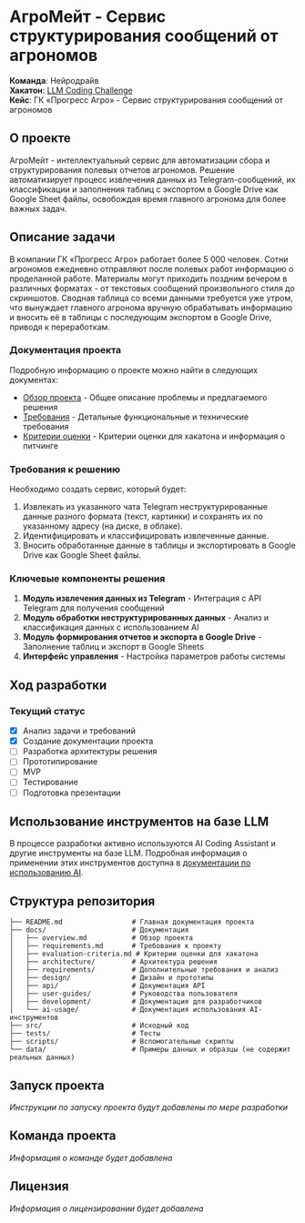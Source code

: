 # АгроМейт - Сервис структурирования сообщений от агрономов

**Команда**: Нейродрайв  
**Хакатон**: [LLM Coding Challenge](https://llm-challenge.com)  
**Кейс**: ГК «Прогресс Агро» - Сервис структурирования сообщений от агрономов

## О проекте

АгроМейт - интеллектуальный сервис для автоматизации сбора и структурирования полевых отчетов агрономов. Решение автоматизирует процесс извлечения данных из Telegram-сообщений, их классификации и заполнения таблиц с экспортом в Google Drive как Google Sheet файлы, освобождая время главного агронома для более важных задач.

## Описание задачи

В компании ГК «Прогресс Агро» работает более 5 000 человек. Сотни агрономов ежедневно отправляют после полевых работ информацию о проделанной работе. Материалы могут приходить поздним вечером в различных форматах - от текстовых сообщений произвольного стиля до скриншотов. Сводная таблица со всеми данными требуется уже утром, что вынуждает главного агронома вручную обрабатывать информацию и вносить её в таблицы с последующим экспортом в Google Drive, приводя к переработкам.

### Документация проекта

Подробную информацию о проекте можно найти в следующих документах:

- [Обзор проекта](./docs/requirements/overview.md) - Общее описание проблемы и предлагаемого решения
- [Требования](./docs/requirements/requirements.md) - Детальные функциональные и технические требования
- [Критерии оценки](./docs/rules/evaluation-criteria.md) - Критерии оценки для хакатона и информация о питчинге

### Требования к решению

Необходимо создать сервис, который будет:

1. Извлекать из указанного чата Telegram неструктурированные данные разного формата (текст, картинки) и сохранять их по указанному адресу (на диске, в облаке).
2. Идентифицировать и классифицировать извлеченные данные.
3. Вносить обработанные данные в таблицы и экспортировать в Google Drive как Google Sheet файлы.

### Ключевые компоненты решения

1. **Модуль извлечения данных из Telegram** - Интеграция с API Telegram для получения сообщений
2. **Модуль обработки неструктурированных данных** - Анализ и классификация данных с использованием AI
3. **Модуль формирования отчетов и экспорта в Google Drive** - Заполнение таблиц и экспорт в Google Sheets
4. **Интерфейс управления** - Настройка параметров работы системы

## Ход разработки

### Текущий статус

- [x] Анализ задачи и требований
- [x] Создание документации проекта
- [ ] Разработка архитектуры решения
- [ ] Прототипирование
- [ ] MVP
- [ ] Тестирование
- [ ] Подготовка презентации

## Использование инструментов на базе LLM

В процессе разработки активно используются AI Coding Assistant и другие инструменты на базе LLM. Подробная информация о применении этих инструментов доступна в [документации по использованию AI](./docs/ai-usage/README.md).

## Структура репозитория

```
├── README.md                 # Главная документация проекта
├── docs/                     # Документация
│   ├── overview.md           # Обзор проекта
│   ├── requirements.md       # Требования к проекту
│   ├── evaluation-criteria.md # Критерии оценки для хакатона
│   ├── architecture/         # Архитектура решения
│   ├── requirements/         # Дополнительные требования и анализ
│   ├── design/               # Дизайн и прототипы
│   ├── api/                  # Документация API
│   ├── user-guides/          # Руководства пользователя
│   ├── development/          # Документация для разработчиков
│   └── ai-usage/             # Документация использования AI-инструментов
├── src/                      # Исходный код
├── tests/                    # Тесты
├── scripts/                  # Вспомогательные скрипты
└── data/                     # Примеры данных и образцы (не содержит реальных данных)
```

## Запуск проекта

*Инструкции по запуску проекта будут добавлены по мере разработки*

## Команда проекта

*Информация о команде будет добавлена*

## Лицензия

*Информация о лицензировании будет добавлена* 